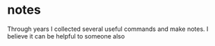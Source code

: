 # notes
Through years I collected several useful commands and make notes. I believe it can be helpful to someone also
